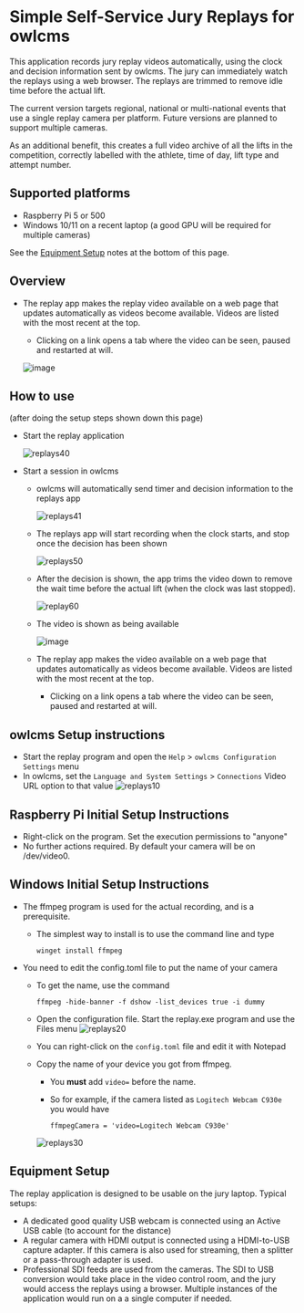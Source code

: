 # Simple Self-Service Jury Replays for owlcms

This application records jury replay videos automatically, using the clock and decision information sent by owlcms.  The jury can immediately watch the replays using a web browser.  The replays are trimmed to remove idle time before the actual lift.

The current version targets regional, national or multi-national events that use a single replay camera per platform. 
Future versions are planned to support multiple cameras.

As an additional benefit, this creates a full video archive of all the lifts in the competition, correctly labelled with the athlete, time of day, lift type and attempt number.

## Supported platforms

- Raspberry Pi 5 or 500
- Windows 10/11 on a recent laptop (a good GPU will be required for multiple cameras)

See the [Equipment Setup](#equipment-setup) notes at the bottom of this page.

## Overview

- The replay app makes the replay video available on a web page that updates automatically as videos become available. Videos are listed with the most recent at the top.
  - Clicking on a link opens a tab where the video can be seen, paused and restarted at will.
  
  ![image](https://github.com/user-attachments/assets/bd8192ba-7e1d-46d3-a893-ec3a3e1f9d09)
    
## How to use

(after doing the setup steps shown down this page)

- Start the replay application
  
  ![replays40](https://github.com/user-attachments/assets/ac498325-30a4-4d97-8195-7e02fab7bf06)

- Start a session in owlcms
  - owlcms will automatically send timer and decision information to the replays app

    ![replays41](https://github.com/user-attachments/assets/42c8e2eb-17e7-4cd7-90d3-9528d3126b3f)

  - The replays app will start recording when the clock starts, and stop once the decision has been shown
    
    ![replays50](https://github.com/user-attachments/assets/79201b88-701e-4884-a4d2-2f64b5ffcd5d)

  - After the decision is shown, the app trims the video down to remove the wait time before the actual lift (when the clock was last stopped).

    ![replay60](https://github.com/user-attachments/assets/4090f9ba-7671-41a8-95ba-07f30496944c)

  - The video is shown as being available

    ![image](https://github.com/user-attachments/assets/0e15e9d0-2b7a-49f8-bd21-66307c4f1437)

  - The replay app makes the video available on a web page that updates automatically as videos become available. Videos are listed with the most recent at the top.
    - Clicking on a link opens a tab where the video can be seen, paused and restarted at will.

## owlcms Setup instructions

- Start the replay program and open the `Help` > `owlcms Configuration Settings` menu
- In owlcms, set the `Language and System Settings` > `Connections` Video URL option to that value
![replays10](https://github.com/user-attachments/assets/7c8590b0-b477-4c12-bea3-925386d8e40a)

## Raspberry Pi Initial Setup Instructions

- Right-click on the program.  Set the execution permissions to "anyone"
- No further actions required.  By default your camera will be on /dev/video0. 

## Windows Initial Setup Instructions

- The ffmpeg program is used for the actual recording, and is a prerequisite.

  - The simplest way to install is to use the command line and type 

    ```
    winget install ffmpeg
    ```

- You need to edit the config.toml file to put the name of your camera

  - To get the name, use the command

    ```
    ffmpeg -hide-banner -f dshow -list_devices true -i dummy
    ```

  - Open the configuration file.  Start the replay.exe program and use the Files menu
    ![replays20](https://github.com/user-attachments/assets/27462fb6-3560-4324-a82a-33eafaec0c8d)

  - You can right-click on the `config.toml` file and edit it with Notepad
  - Copy the name of your device you got from ffmpeg.
    -  You **must** add `video=` before the name.
    -  So for example, if the camera listed as `Logitech Webcam C930e` you would have

        ```
        ffmpegCamera = 'video=Logitech Webcam C930e'
        ```
    ![replays30](https://github.com/user-attachments/assets/ef454765-8083-401a-b30d-8f9f6fa06e9e)

  

## Equipment Setup

The replay application is designed to be usable on the jury laptop.  Typical setups:

- A dedicated good quality USB webcam is connected using an Active USB cable (to account for the distance)
- A regular camera with HDMI output is connected using a HDMI-to-USB capture adapter.  If this camera is also used for streaming, then a splitter or a pass-through adapter is used.
- Professional SDI feeds are used from the cameras.  The SDI to USB conversion would take place in the video control room, and the jury would access the replays using a browser.  Multiple instances of the application would run on a a single computer if needed.

